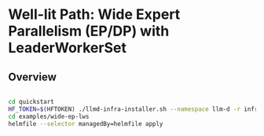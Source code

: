 # Well-lit Path: Wide Expert Parallelism (EP/DP) with LeaderWorkerSet

## Overview

```bash

cd quickstart
HF_TOKEN=$(HFTOKEN) ./llmd-infra-installer.sh --namespace llm-d -r infra-wide-ep --disable-metrics-collection  -j istio # have to use istio in this example
cd examples/wide-ep-lws
helmfile --selector managedBy=helmfile apply
```
